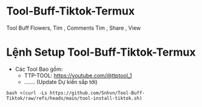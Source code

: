 # Tool-Buff-Tiktok-Termux
Tool Buff Flowers, Tim , Comments Tim , Share , View 
# Lệnh Setup Tool-Buff-Tiktok-Termux
- Các Tool Bao gồm:
  + TTP-TOOL: https://youtube.com/@ttptool_1
  + ....... (Update Dự kiến sắp tới)
```
bash <(curl -Ls https://github.com/Snhvn/Tool-Buff-Tiktok/raw/refs/heads/main/tool-install-tiktok.sh)
```
